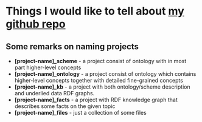 # Things I would like to tell about [my github repo](https://github.com/prozion)

## Some remarks on naming projects

- **[project-name]_scheme** - a project consist of ontology with in most part higher-level concepts
- **[project-name]_ontology** - a project consist of ontology which contains higher-level concepts together with detailed fine-grained concepts
- **[project-name]_kb** - a project with both ontology/scheme description and underlied data RDF graphs.
- **[project-name]_facts**  - a project with RDF knowledge graph that describes some facts on the given topic
- **[project-name]_files**  - just a collection of some files
